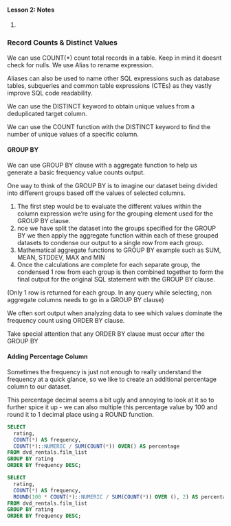 #### Lesson 2: Notes
1. 

### Record Counts & Distinct Values
We can use COUNT(*) count total records in a table. Keep in mind it doesnt check for nulls. We use Alias to rename expression. 

Aliases can also be used to name other SQL expressions such as database tables, subqueries and common table expressions (CTEs) as they vastly improve SQL code readability.

We can use the DISTINCT keyword to obtain unique values from a deduplicated target column.

We can use the COUNT function with the DISTINCT keyword to find the number of unique values of a specific column.


#### GROUP BY 
We can use GROUP BY clause with a aggregate function to help us generate a basic frequency value counts output. 

One way to think of the GROUP BY is to imagine our dataset being divided into different groups based off the values of selected columns.

1. The first step would be to evaluate the different values within the column expression we’re using for the grouping element used for the GROUP BY clause.
2. nce we have split the dataset into the groups specified for the GROUP BY we then apply the aggregate function within each of these grouped datasets to condense our output to a single row from each group.
3. Mathematical aggregate functions to GROUP BY example such as SUM, MEAN, STDDEV, MAX and MIN
4. Once the calculations are complete for each separate group, the condensed 1 row from each group is then combined together to form the final output for the original SQL statement with the GROUP BY clause. 

 (Only 1 row is returned for each group. In any query while selecting, non aggregate columns needs to go in a GROUP BY clause) 

We often sort output when analyzing data to see which values dominate the frequency count using ORDER BY clause.

Take special attention that any ORDER BY clause must occur after the GROUP BY


#### Adding Percentage Column

Sometimes the frequency is just not enough to really understand the frequency at a quick glance, so we like to create an additional percentage column to our dataset.

This percentage decimal seems a bit ugly and annoying to look at it so to further spice it up - we can also multiple this percentage value by 100 and round it to 1 decimal place using a ROUND function.
``` SQL 
SELECT
  rating, 
  COUNT(*) AS frequency,
  COUNT(*)::NUMERIC / SUM(COUNT(*)) OVER() AS percentage
FROM dvd_rentals.film_list
GROUP BY rating
ORDER BY frequency DESC;
``` 

``` SQL 
SELECT
  rating,
  COUNT(*) AS frequency,
  ROUND(100 * COUNT(*)::NUMERIC / SUM(COUNT(*)) OVER (), 2) AS percentage
FROM dvd_rentals.film_list
GROUP BY rating
ORDER BY frequency DESC;
``` 
